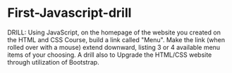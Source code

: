 # First-Javascript-drill
 DRILL: Using JavaScript, on the homepage of the website you created on the HTML and CSS Course, build a link called "Menu".  Make the link (when rolled over with a mouse) extend downward, listing 3 or 4 available menu items of your choosing. A drill also to Upgrade the HTML/CSS website through utilization of Bootstrap. 
